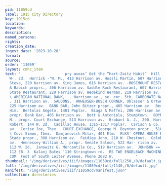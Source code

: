 ```yaml
---
pid: 11059cd
label: 1915 City Directory
key: 1915cd
location: 
keywords: 
description: 
named_persons: 
rights: 
creation_date: 
ingest_date: '2023-10-28'
format: 
source: 
order: '11059'
layout: cmhc_item
text: "                    pry asoas’ Get the “Hart-Zaitz Habit”  Hill Fannie, 118
  W-. 2d.  Horrick -‘W. M., 413 Harrison av. Hossli Martin, 607 Harrison av. Kerstovich
  Steve, 220 Harrison av. King James, 616 Harrison av. -ROSEMOUNT RESTAURANT,  Francis
  & Babich proprs., 306 Harrison av. Saddle Rock Restaurant, 607 Harrison av. Silver
  State Restaurant, 220 Harrison av. Wedekind Herman, 219 Harrison av.  SAFE DEPOSITS.
  \ AMERICAN NATIONAL BANK,  . Harrison av., se. cor. 5th. CARBONATE NATIONAL BANK,
  . 311 Harrison av.  SALOONS.  ANHEUSER-BUSCH CORNER, Oblasser & Ortwein proprs.,
  225 Harrison av.  BANK BAR, John Bitzer propr., 405 Harrison av.  Bernat John, 530
  Him.  Bertolas Angelo, 1401 Poplar.  Biaga & Maffei, 206 Harrison av.  BITZER JOHN,
  propr. Bank Bar, 405 Harrison av.  Bott & Antoniola, Stumptown.  BOYNTON GEORGE
  M., propr. Court Exchange, 513 Harrison av.  Brabant A. J., 200. Harrison av.  Brogain
  Robert, 144 W. 2d.  Cadillac House, 1315-1317 Poplar.  Carison & Co., 306 Harrison
  av.  Cerise Joe, Thex.  COURT EXCHANGE, George M. Boynton propr., 518 Harrison av.
  \ Covi Simon, Ibex.  Damjanovich Mitar, 401 Elm.  ELKS’ OPERA HOUSE BAR, Fritz W.
  Stade propr., 308 Harrison av.  Faidiga John, 210 W. Chestnut.  Golob Joe, 101 Harrison
  av.  Hennessey William A., propr. Senate Saloon, 522 Har- rison av.  Jackson & Moon,
  112 W. 2d.  Janowitz G. Mercantile Co., 519 Harrison av.  JOHNSON «= SWANSON,  ;
  112 EB. 3  Kalanj Bates ‘110 Stringtown rd.  RS TWE ENGELBACH MACHINE MANUFACTURING
  COM  Foot of South Leiter Avenue, Phone 2682 W.          "
thumbnail: "/img/derivatives/iiif/images/11059cd/full/250,/0/default.jpg"
full: "/img/derivatives/iiif/images/11059cd/full/1140,/0/default.jpg"
manifest: "/img/derivatives/iiif/11059cd/manifest.json"
collection: directories
---
```

